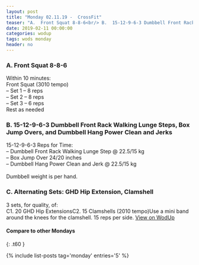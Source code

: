 ```yaml
---
layout: post
title: "Monday 02.11.19 -  CrossFit"
teaser: "A.  Front Squat 8-8-6<br/> B.  15-12-9-6-3 Dumbbell Front Rack Walking Lunge Steps, Box Jump Overs, and Dumbbell Hang Power Clean and Jerks<br/> C. Alternating Sets: GHD Hip Extension, Clamshell"
date: 2019-02-11 00:00:00
categories: wodup
tags: wods monday
header: no
---
```



<h3>A.  Front Squat 8-8-6</h3>
Within 10 minutes:<br/>
Front Squat (3010 tempo)<br/>– Set 1 – 8 reps <br/>– Set 2 – 8 reps <br/>– Set 3 – 6 reps <br/>Rest as needed<br/>
<h3>B.  15-12-9-6-3 Dumbbell Front Rack Walking Lunge Steps, Box Jump Overs, and Dumbbell Hang Power Clean and Jerks</h3>
15-12-9-6-3 Reps for Time:<br/>– Dumbbell Front Rack Walking Lunge Step @ 22.5/15 kg<br/>– Box Jump Over 24/20 inches<br/>– Dumbbell Hang Power Clean and Jerk @ 22.5/15 kg<br/><br/>Dumbbell weight is per hand.
<h3>C. Alternating Sets: GHD Hip Extension, Clamshell</h3>
3 sets, for quality,  of:<br/>C1. 20 GHD Hip ExtensionsC2. 15 Clamshells (2010 tempo)Use a mini band around the knees for the clamshell.  15 reps per side.
<a href="https://www.wodup.com/gyms/asphodel/wods/13122" target="blank">View on WodUp</a>


#### Compare to other Mondays
{: .t60 }

{% include list-posts tag='monday' entries='5' %}
